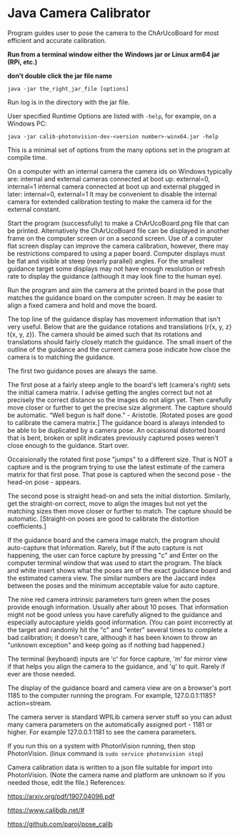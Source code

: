 # Java Camera Calibrator
Program guides user to pose the camera to the ChArUcoBoard for most efficient and accurate calibration.

**Run from a terminal window either the Windows jar or Linux arm64 jar (RPi, etc.)**

**don't double click the jar file name**

`java -jar the_right_jar_file [options]`

Run log is in the directory with the jar file.

User specified Runtime Options are listed with `-help`, for example, on a Windows PC:

`java -jar calib-photonvision-dev-<version number>-winx64.jar -help`

This is a minimal set of options from the many options set in the program at compile time.

On a computer with an internal camera the camera ids on Windows typically are:
internal and external cameras connected at boot up: external=0, internal=1
internal camera connected at boot up and external plugged in later: internal=0, external=1
It may be convenient to disable the internal camera for extended calibration testing to make the camera id for the external constant.

Start the program (successfully) to make a ChArUcoBoard.png file that can be printed. Alternatively the ChArUcoBoard file can be displayed in another frame on the computer screen or on a second screen. Use of a computer flat screen display can improve the camera calibration, however, there may be restrictions compared to using a paper board. Computer displays must be flat and visible at steep (nearly parallel) angles. For the smallest guidance target some displays may not have enough resolution or refresh rate to display the guidance (although it may look fine to the human eye).

Run the program and aim the camera at the printed board in the pose that matches the guidance board on the computer screen. It may be easier to align a fixed camera and hold and move the board.

The top line of the guidance display has movement information that isn't very useful. Below that are the guidance rotations and translations (r{x, y, z} t{x, y, z}). The camera should be aimed such that its rotations and translations should fairly closely match the guidance. The small insert of the outline of the guidance and the current camera pose indicate how clsoe the camera is to matching the guidance.

The first two guidance poses are always the same.

The first pose at a fairly steep angle to the board's left (camera's right) sets the initial camera matrix. I advise getting the angles correct but not at precisely the correct distance so the images do not align yet. Then carefully move closer or further to get the precise size alignment. The capture should be automatic. “Well begun is half done.” - Aristotle. [Rotated poses are good to calibrate the camera matrix.] The guidance board is always intended to be able to be duplicated by a camera pose. An occaisonal distorted board that is bent, broken or split indicates previously captured poses weren't close enough to the guidance. Start over.

Occaisionally the rotated first pose "jumps" to a different size. That is NOT a capture and is the program trying to use the latest estimate of the camera matrix for that first pose. That pose is captured when the second pose - the head-on pose - appears.

The second pose is straight head-on and sets the initial distortion. Similarly, get the straight-on correct, move to align the images but not yet the matching sizes then move closer or further to match. The capture should be automatic. [Straight-on poses are good to calibrate the distortion coefficients.]

If the guidance board and the camera image match, the program should auto-capture that information. Rarely, but if the auto capture is not happening, the user can force capture by pressing "c" and Enter on the computer terminal window that was used to start the program. The black and white insert shows what the poses are of the exact guidance board and the estimated camera view. The similar numbers are the Jaccard index between the poses and the minimum acceptable value for auto capture.

The nine red camera intrinsic parameters turn green when the poses provide enough information. Usually after about 10 poses. That information might not be good unless you have carefully aligned to the guidance and especially autocapture yields good information. (You can point incorrectly at the target and randomly hit the "c" and "enter" several times to complete a bad calibration; it doesn't care, although it has been known to throw an "unknown exception" and keep going as if nothing bad happened.)

The terminal (keyboard) inputs are 'c' for force capture, 'm' for mirror view if that helps you align the camera to the guidance, and 'q' to quit. Rarely if ever are those needed.

The display of the guidance board and camera view are on a browser's port 1185 to the computer running the program. For example, 127.0.0.1:1185?action=stream.

The camera server is standard WPILib camera server stuff so you can adust many camera parameters on the automatically assigned port - 1181 or higher. For example 127.0.0.1:1181 to see the camera parameters.

If you run this on a system with PhotonVision running, then stop PhotonVision. (linux command is `sudo service photonvision stop`)

Camera calibration data is written to a json file suitable for import into PhotonVision. (Note the camera name and platform are unknown so if you needed those, edit the file.)
References:

https://arxiv.org/pdf/1907.04096.pdf

https://www.calibdb.net/#

https://github.com/paroj/pose_calib

